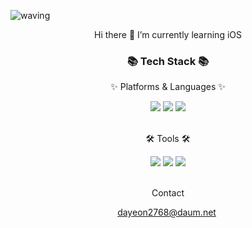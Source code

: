 ![waving](https://capsule-render.vercel.app/api?type=waving&height=200&text=Hi!%20I'm%20Dayeon&fontAlign=70&fontAlignY=40&color=gradient)


</div>
<div align=center>
 Hi there 👋 I’m currently learning iOS
	<h3>📚 Tech Stack 📚</h3>
	<p>✨ Platforms & Languages ✨</p>
     <img src="https://img.shields.io/badge/iOS-000000?style=flat&logo=iOS&logoColor=white" />
    <img src="https://img.shields.io/badge/Swift-F05138?style=flat&logo=Swift&logoColor=white" />
    <img src="https://img.shields.io/badge/Python-3766AB?style=flat&logo=Python&logoColor=white"/>
</div>
<div align="center">
	
</div>
<br>
<div align=center>
	<p>🛠 Tools 🛠</p>
</div>
<div align=center>
    <img src="https://img.shields.io/badge/ReactiveX-B7178C?style=flat&logo=ReactiveX&logoColor=white">
    <img src="https://img.shields.io/badge/Firebase-FFCA28?style=flat&logo=Firebase&logoColor=white">
    	<img src="https://img.shields.io/badge/Visual%20Studio%20Code-007ACC?style=flat&logo=VisualStudioCode&logoColor=white" />
</div>
<br>
<div align=center>
	<p> Contact </p>
</div>
<div align=center>
<a href="mailto:dayeon2768@daum.net">dayeon2768@daum.net</a>&nbsp

</div>
<div align=center>
	<br>
